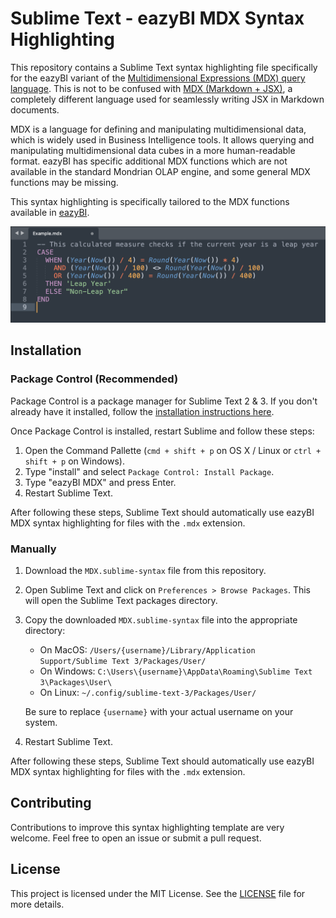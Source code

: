 # Sublime Text - eazyBI MDX Syntax Highlighting

This repository contains a Sublime Text syntax highlighting file specifically for the eazyBI variant of the [Multidimensional Expressions (MDX) query language](https://mondrian.pentaho.com/documentation/mdx.php). This is not to be confused with [MDX (Markdown + JSX)](https://mdxjs.com/), a completely different language used for seamlessly writing JSX in Markdown documents.

MDX is a language for defining and manipulating multidimensional data, which is widely used in Business Intelligence tools. It allows querying and manipulating multidimensional data cubes in a more human-readable format. eazyBI has specific additional MDX functions which are not available in the standard Mondrian OLAP engine, and some general MDX functions may be missing.

This syntax highlighting is specifically tailored to the MDX functions available in [eazyBI](https://docs.eazybi.com/eazybi/analyze-and-visualize/calculated-measures-and-members/mdx-function-reference).

![Example](./example.png)

## Installation

### Package Control (Recommended)
Package Control is a package manager for Sublime Text 2 & 3. If you don't already have it installed, follow the [installation instructions here](https://sublime.wbond.net/installation).

Once Package Control is installed, restart Sublime and follow these steps:

1. Open the Command Pallette (`cmd + shift + p` on OS X / Linux or `ctrl + shift + p` on Windows).
2. Type "install" and select `Package Control: Install Package`.
3. Type "eazyBI MDX" and press Enter.
4. Restart Sublime Text. 

After following these steps, Sublime Text should automatically use eazyBI MDX syntax highlighting for files with the `.mdx` extension.

### Manually
1. Download the `MDX.sublime-syntax` file from this repository.
2. Open Sublime Text and click on `Preferences > Browse Packages`. This will open the Sublime Text packages directory.
3. Copy the downloaded `MDX.sublime-syntax` file into the appropriate directory:

    - On MacOS: `/Users/{username}/Library/Application Support/Sublime Text 3/Packages/User/`
    - On Windows: `C:\Users\{username}\AppData\Roaming\Sublime Text 3\Packages\User\`
    - On Linux: `~/.config/sublime-text-3/Packages/User/`
   
   Be sure to replace `{username}` with your actual username on your system.

4. Restart Sublime Text.

After following these steps, Sublime Text should automatically use eazyBI MDX syntax highlighting for files with the `.mdx` extension.

## Contributing

Contributions to improve this syntax highlighting template are very welcome. Feel free to open an issue or submit a pull request.

## License

This project is licensed under the MIT License. See the [LICENSE](LICENSE) file for more details.
